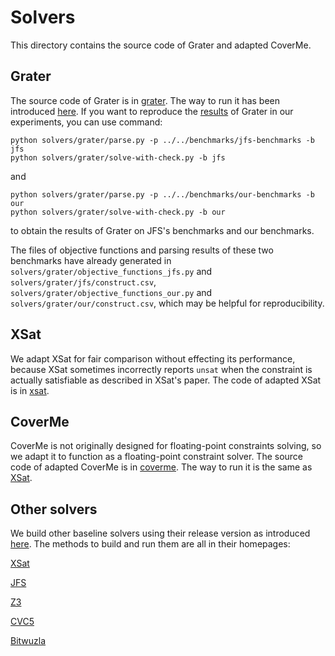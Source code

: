 # Solvers

This directory contains the source code of Grater and adapted CoverMe.

## Grater

The source code of Grater is in [grater](https://github.com/grater-exp/grater-experiment/tree/master/solvers/grater). The way to run it has been introduced [here](https://github.com/grater-exp/grater-experiment?tab=readme-ov-file#running-grater). If you want to reproduce the [results](https://github.com/grater-exp/grater-experiment/tree/master/results) of Grater in our experiments, you can use command: 

```
python solvers/grater/parse.py -p ../../benchmarks/jfs-benchmarks -b jfs
python solvers/grater/solve-with-check.py -b jfs
```

and

```
python solvers/grater/parse.py -p ../../benchmarks/our-benchmarks -b our
python solvers/grater/solve-with-check.py -b our
```

to obtain the results of Grater on JFS's benchmarks and our benchmarks.

The files of objective functions and parsing results of these two benchmarks have already generated in `solvers/grater/objective_functions_jfs.py` and `solvers/grater/jfs/construct.csv`, `solvers/grater/objective_functions_our.py` and `solvers/grater/our/construct.csv`, which may be helpful for reproducibility.

## XSat

We adapt XSat for fair comparison without effecting its performance, because XSat sometimes incorrectly reports `unsat` when the constraint is actually satisfiable as described in XSat's paper. The code of adapted XSat is in [xsat](https://github.com/grater-exp/grater-experiment/tree/master/solvers/xsat).

## CoverMe

CoverMe is not originally designed for floating-point constraints solving, so we adapt it to function as a floating-point constraint solver. The source code of adapted CoverMe is in [coverme](https://github.com/grater-exp/grater-experiment/tree/master/solvers/coverme). The way to run it is the same as [XSat](https://github.com/zhoulaifu/xsat).

## Other solvers

We build other baseline solvers using their release version as introduced [here](https://github.com/grater-exp/grater-experiment?tab=readme-ov-file#baselines). The methods to build and run them are all in their homepages:

[XSat](https://github.com/zhoulaifu/xsat)

[JFS](https://github.com/mc-imperial/jfs)

[Z3](https://github.com/Z3Prover/z3)

[CVC5](https://github.com/cvc5/cvc5)

[Bitwuzla](https://github.com/bitwuzla/bitwuzla)